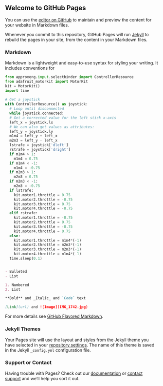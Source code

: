 ## Welcome to GitHub Pages

You can use the [editor on GitHub](https://github.com/tytre3d/DC-Rover/edit/main/README.md) to maintain and preview the content for your website in Markdown files.

Whenever you commit to this repository, GitHub Pages will run [Jekyll](https://jekyllrb.com/) to rebuild the pages in your site, from the content in your Markdown files.

### Markdown

Markdown is a lightweight and easy-to-use syntax for styling your writing. It includes conventions for

```Python
from approxeng.input.selectbinder import ControllerResource
from adafruit_motorkit import MotorKit
kit = MotorKit()
import time
 
# Get a joystick
with ControllerResource() as joystick:
  # Loop until disconnected
  while joystick.connected:
  # Get a corrected value for the left stick x-axis
  left_x = joystick.lx
  # We can also get values as attributes:
  left_y = joystick.ly
  m1m4 = left_y + left_x
  m2m3 = left_y - left_x
  lstrafe = joystick['dleft']
  rstrafe = joystick['dright']
  if m1m4 > 1:
    m1m4 = 0.75
  if m1m4 < -1:
    m1m4 = -0.75
  if m2m3 > 1:
    m2m3 = 0.75
  if m2m3 < -1:
    m2m3 = -0.75
  if lstrafe:
    kit.motor1.throttle = 0.75
    kit.motor2.throttle = -0.75
    kit.motor3.throttle = 0.75
    kit.motor4.throttle = -0.75
  elif rstrafe:
    kit.motor1.throttle = -0.75
    kit.motor2.throttle = 0.75
    kit.motor3.throttle = -0.75
    kit.motor4.throttle = 0.75
  else:
    kit.motor1.throttle = m1m4*(-1)
    kit.motor2.throttle = m2m3*(-1)
    kit.motor3.throttle = m2m3*(-1)
    kit.motor4.throttle = m1m4*(-1)
  time.sleep(0.1)
```
```markdown

- Bulleted
- List

1. Numbered
2. List

**Bold** and _Italic_ and `Code` text

[Link](url) and ![Image](IMG_1742.jpg)
```

For more details see [GitHub Flavored Markdown](https://guides.github.com/features/mastering-markdown/).

### Jekyll Themes

Your Pages site will use the layout and styles from the Jekyll theme you have selected in your [repository settings](https://github.com/tytre3d/DC-Rover/settings/pages). The name of this theme is saved in the Jekyll `_config.yml` configuration file.

### Support or Contact

Having trouble with Pages? Check out our [documentation](https://docs.github.com/categories/github-pages-basics/) or [contact support](https://support.github.com/contact) and we’ll help you sort it out.
